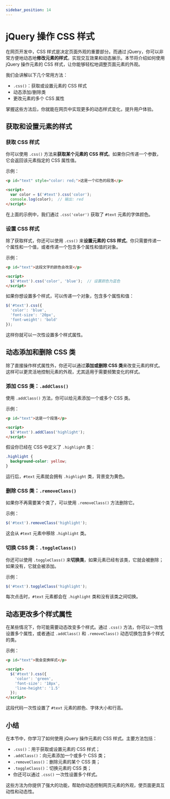 ```yaml
---
sidebar_position: 14
---
```


# jQuery 操作 CSS 样式

在网页开发中，CSS 样式是决定页面外观的重要部分。而通过 jQuery，你可以非常方便地动态地**修改元素的样式**，实现交互效果和动态展示。本节将介绍如何使用 jQuery 操作元素的 CSS 样式，让你能够轻松地调整页面元素的外观。

我们会讲解以下几个常用方法：

- `.css()`：获取或设置元素的 CSS 样式
- 动态添加/删除类
- 更改元素的多个 CSS 属性

掌握这些方法后，你就能在网页中实现更多的动态样式变化，提升用户体验。



## 获取和设置元素的样式

### 获取 CSS 样式

你可以使用 `.css()` 方法来**获取某个元素的 CSS 样式**。如果你只传递一个参数，它会返回该元素指定的 CSS 属性值。

示例：

```html showLineNumbers
<p id="text" style="color: red;">这是一个红色的段落</p>

<script>
  var color = $('#text').css('color');
  console.log(color);  // 输出: red
</script>
```

在上面的示例中，我们通过 `.css('color')` 获取了 `#text` 元素的字体颜色。

### 设置 CSS 样式

除了获取样式，你还可以使用 `.css()` 来**设置元素的 CSS 样式**。你只需要传递一个属性和一个值，或者传递一个包含多个属性和值的对象。

示例：

```html showLineNumbers
<p id="text">这段文字的颜色会改变</p>

<script>
  $('#text').css('color', 'blue');  // 设置颜色为蓝色
</script>
```

如果你想设置多个样式，可以传递一个对象，包含多个属性和值：

```javascript showLineNumbers
$('#text').css({
  'color': 'blue',
  'font-size': '20px',
  'font-weight': 'bold'
});
```

这样你就可以一次性设置多个样式属性。



## 动态添加和删除 CSS 类

除了直接操作样式属性外，你还可以通过**添加或删除 CSS 类**来改变元素的样式。这样可以更灵活地控制元素的外观，尤其适用于需要频繁变化的样式。

### 添加 CSS 类：`.addClass()`

使用 `.addClass()` 方法，你可以给元素添加一个或多个 CSS 类。

示例：

```html showLineNumbers
<p id="text">这是一个段落</p>

<script>
  $('#text').addClass('highlight');
</script>
```

假设你已经在 CSS 中定义了 `.highlight` 类：

```css showLineNumbers
.highlight {
  background-color: yellow;
}
```

运行后，`#text` 元素就会拥有 `.highlight` 类，背景变为黄色。

### 删除 CSS 类：`.removeClass()`

如果你不再需要某个类了，可以使用 `.removeClass()` 方法删除它。

示例：

```javascript showLineNumbers
$('#text').removeClass('highlight');
```

这会从 `#text` 元素中移除 `.highlight` 类。

### 切换 CSS 类：`.toggleClass()`

你还可以使用 `.toggleClass()` 来**切换类**，如果元素已经有该类，它就会被删除；如果没有，它就会被添加。

示例：

```javascript showLineNumbers
$('#text').toggleClass('highlight');
```

每次点击时，`#text` 元素都会在 `.highlight` 类和没有该类之间切换。



## 动态更改多个样式属性

在某些情况下，你可能需要动态改变多个样式。通过 `.css()` 方法，你可以一次性设置多个属性，或者通过 `.addClass()` 和 `.removeClass()` 动态切换包含多个样式的类。

示例：

```html showLineNumbers
<p id="text">我会变换样式</p>

<script>
  $('#text').css({
    'color': 'green',
    'font-size': '18px',
    'line-height': '1.5'
  });
</script>
```

这段代码一次性设置了 `#text` 元素的颜色、字体大小和行高。



## 小结

在本节中，你学习了如何使用 jQuery 操作元素的 CSS 样式。主要方法包括：

- `.css()`：用于获取或设置元素的 CSS 样式；
- `.addClass()`：向元素添加一个或多个 CSS 类；
- `.removeClass()`：删除元素的某个 CSS 类；
- `.toggleClass()`：切换元素的 CSS 类；
- 你还可以通过 `.css()` 一次性设置多个样式。

这些方法为你提供了强大的功能，帮助你动态控制网页元素的外观，使页面更具互动性和动态性。

